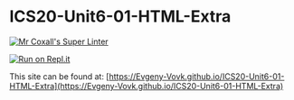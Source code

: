 # ICS20-Unit6-01-HTML-Extra

[![Mr Coxall's Super Linter](https://github.com/Evgeny-Vovk/ICS20-Unit6-01-HTML-Extra/workflows/Mr%20Coxall's%20Super%20Linter/badge.svg)](https://github.com/Evgeny-Vovk/ICS20-Unit6-01-HTML-Extra/actions)

[![Run on Repl.it](https://repl.it/badge/github/Evgeny-Vovk/ICS20-Unit6-01-HTML-Extra)](https://repl.it/github/Evgeny-Vovk/ICS20-Unit6-01-HTML-Extra)

This site can be found at: [https://Evgeny-Vovk.github.io/ICS20-Unit6-01-HTML-Extra](https://Evgeny-Vovk.github.io/ICS20-Unit6-01-HTML-Extra)
